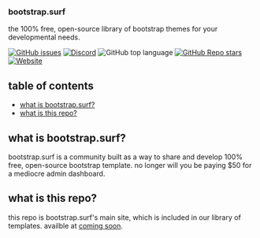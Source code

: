 ### bootstrap.surf
the 100% free, open-source library of bootstrap themes for your developmental needs.

[![GitHub issues](https://img.shields.io/github/issues/bootstrap-surf/bootstrap-surf?style=for-the-badge)](https://github.com/bootstrap-surf/bootstrap-surf/issues) [![Discord](https://img.shields.io/discord/785242840363565088?style=for-the-badge)](https://discord.gg/raCmrsurvR) ![GitHub top language](https://img.shields.io/github/languages/top/bootstrap-surf/bootstrap-surf?style=for-the-badge) [![GitHub Repo stars](https://img.shields.io/github/stars/bootstrap-surf/bootstrap-surf?style=for-the-badge)](https://github.com/bootstrap-surf/bootstrap-surf/stargazers) [![Website](https://img.shields.io/website?down_color=red&down_message=offline&style=for-the-badge&up_color=green&up_message=live&url=https%3A%2F%2Fbootstrap.surf%2F)](https://bootstrap.surf)
## table of contents
- [what is bootstrap.surf?](#what-is-bootstrapsurf)
- [what is this repo?](#what-is-this-repo)
## what is bootstrap.surf?
bootstrap.surf is a community built as a way to share and develop 100% free, open-source bootstrap template. no longer will you be paying $50 for a mediocre admin dashboard.
## what is this repo?
this repo is bootstrap.surf's main site, which is included in our library of templates. availble at [coming soon]().
